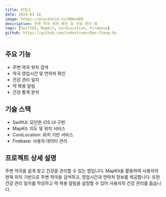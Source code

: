 ```yaml
---
title: 반창고
date: 2024-03-10
image: https://placehold.co/800x400
description: 주변 약국 위치 확인 및 건강 관리 앱
tags: [SwiftUI, MapKit, CoreLocation, Firebase]
github: https://github.com/indextrown/Ban-Chang-Go
---
```


## 주요 기능
- 주변 약국 위치 검색
- 약국 영업시간 및 연락처 확인
- 건강 관리 일지
- 약 복용 알림
- 건강 통계 분석

## 기술 스택
- SwiftUI: 모던한 iOS UI 구현
- MapKit: 지도 및 위치 서비스
- CoreLocation: 위치 기반 서비스
- Firebase: 사용자 데이터 관리

## 프로젝트 상세 설명
주변 약국을 쉽게 찾고 건강을 관리할 수 있는 앱입니다. 
MapKit을 활용하여 사용자의 현재 위치 기반으로 주변 약국을 검색하고, 
영업시간과 연락처 정보를 제공합니다. 
또한 건강 관리 일지를 작성하고 약 복용 알림을 설정할 수 있어 
사용자의 건강 관리를 돕습니다. 
